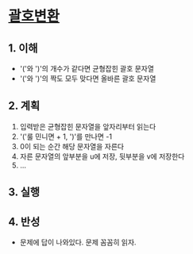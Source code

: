 # [괄호변환](https://programmers.co.kr/learn/courses/30/lessons/60058)

## 1. 이해

- '('와 ')'의 개수가 같다면 균형잡힌 괄호 문자열
- '('와 ')'의 짝도 모두 맞다면 올바른 괄호 문자열

## 2. 계획

1. 입력받은 균형잡힌 문자열을 앞자리부터 읽는다
2. '('룰 민니면 + 1, ')'를 만나면 -1
3. 0이 되는 순간 해당 문자열을 자른다
4. 자른 문자열의 앞부분을 u에 저장, 뒷부분을 v에 저장한다
5. ...

## 3. 실행

## 4. 반성

- 문제에 답이 나와있다. 문제 꼼꼼히 읽자.

